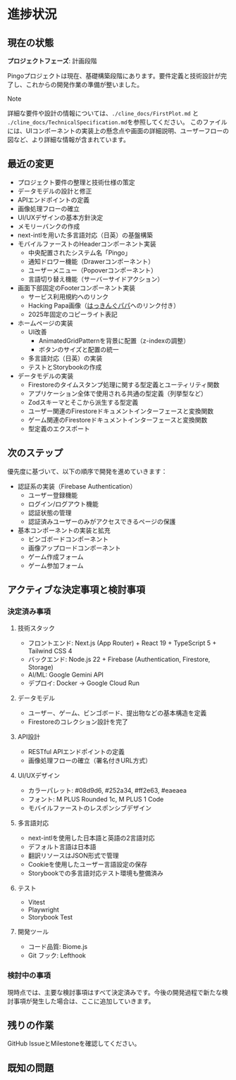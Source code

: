# 進捗状況

## 現在の状態

**プロジェクトフェーズ**: 計画段階

Pingoプロジェクトは現在、基礎構築段階にあります。要件定義と技術設計が完了し、これからの開発作業の準備が整いました。

> [!NOTE]
> 詳細な要件や設計の情報については、`./cline_docs/FirstPlot.md` と `./cline_docs/TechnicalSpecification.md`を参照してください。
> このファイルには、UIコンポーネントの実装上の懸念点や画面の詳細説明、ユーザーフローの図など、より詳細な情報が含まれています。

## 最近の変更

- プロジェクト要件の整理と技術仕様の策定
- データモデルの設計と修正
- APIエンドポイントの定義
- 画像処理フローの確立
- UI/UXデザインの基本方針決定
- メモリーバンクの作成
- next-intlを用いた多言語対応（日英）の基盤構築
- モバイルファーストのHeaderコンポーネント実装
  - 中央配置されたシステム名「Pingo」
  - 通知ドロワー機能（Drawerコンポーネント）
  - ユーザーメニュー（Popoverコンポーネント）
  - 言語切り替え機能（サーバーサイドアクション）
- 画面下部固定のFooterコンポーネント実装
  - サービス利用規約へのリンク
  - Hacking Papa画像（[はっきんぐパパ](https://hacking-papa.com)へのリンク付き）
  - 2025年固定のコピーライト表記
- ホームページの実装
  - UI改善
    - AnimatedGridPatternを背景に配置（z-indexの調整）
    - ボタンのサイズと配置の統一
  - 多言語対応（日英）の実装
  - テストとStorybookの作成
- データモデルの実装
  - Firestoreのタイムスタンプ処理に関する型定義とユーティリティ関数
  - アプリケーション全体で使用される共通の型定義（列挙型など）
  - Zodスキーマとそこから派生する型定義
  - ユーザー関連のFirestoreドキュメントインターフェースと変換関数
  - ゲーム関連のFirestoreドキュメントインターフェースと変換関数
  - 型定義のエクスポート

## 次のステップ

優先度に基づいて、以下の順序で開発を進めていきます：

- 認証系の実装（Firebase Authentication）
  - ユーザー登録機能
  - ログイン/ログアウト機能
  - 認証状態の管理
  - 認証済みユーザーのみがアクセスできるページの保護
- 基本コンポーネントの実装と拡充
  - ビンゴボードコンポーネント
  - 画像アップロードコンポーネント
  - ゲーム作成フォーム
  - ゲーム参加フォーム

## アクティブな決定事項と検討事項

### 決定済み事項

1. 技術スタック
   - フロントエンド: Next.js (App Router) + React 19 + TypeScript 5 + Tailwind CSS 4
   - バックエンド: Node.js 22 + Firebase (Authentication, Firestore, Storage)
   - AI/ML: Google Gemini API
   - デプロイ: Docker → Google Cloud Run

2. データモデル
   - ユーザー、ゲーム、ビンゴボード、提出物などの基本構造を定義
   - Firestoreのコレクション設計を完了

3. API設計
   - RESTful APIエンドポイントの定義
   - 画像処理フローの確立（署名付きURL方式）

4. UI/UXデザイン
   - カラーパレット: #08d9d6, #252a34, #ff2e63, #eaeaea
   - フォント: M PLUS Rounded 1c, M PLUS 1 Code
   - モバイルファーストのレスポンシブデザイン

5. 多言語対応
   - next-intlを使用した日本語と英語の2言語対応
   - デフォルト言語は日本語
   - 翻訳リソースはJSON形式で管理
   - Cookieを使用したユーザー言語設定の保存
   - Storybookでの多言語対応テスト環境も整備済み

6. テスト
   - Vitest
   - Playwright
   - Storybook Test

7. 開発ツール
   - コード品質: Biome.js
   - Git フック: Lefthook

### 検討中の事項

現時点では、主要な検討事項はすべて決定済みです。今後の開発過程で新たな検討事項が発生した場合は、ここに追加していきます。

## 残りの作業

GitHub IssueとMilestoneを確認してください。

## 既知の問題
